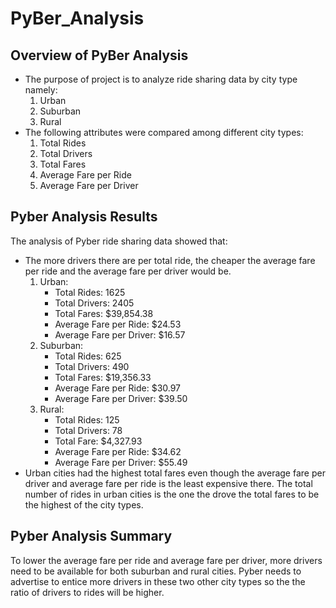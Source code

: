 # PyBer_Analysis
## Overview of PyBer Analysis
- The purpose of project is to analyze ride sharing data by city type namely:
  1. Urban
  2. Suburban
  3. Rural
- The following attributes were compared among different city types:
  1. Total Rides
  2. Total Drivers
  3. Total Fares
  4. Average Fare per Ride
  5. Average Fare per Driver

## Pyber Analysis Results
The analysis of Pyber ride sharing data showed that:
- The more drivers there are per total ride, the cheaper the average fare per ride and the average fare per driver would be.
  1) Urban:
     -  Total Rides: 1625
     -  Total Drivers: 2405
     -  Total Fares: $39,854.38
     -  Average Fare per Ride: $24.53
     -  Average Fare per Driver: $16.57
  2) Suburban:
     -  Total Rides: 625
     -  Total Drivers: 490
     -  Total Fares: $19,356.33
     -  Average Fare per Ride: $30.97
     -  Average Fare per Driver: $39.50
  3) Rural:
     -  Total Rides: 125
     -  Total Drivers: 78
     - Total Fare: $4,327.93
     - Average Fare per Ride: $34.62
     - Average Fare per Driver: $55.49
 - Urban cities had the highest total fares even though the average fare per driver and average fare per ride is the least         expensive there.  The total number of rides in urban cities is the one the drove the total fares to be the highest of the       city types.
 
## Pyber Analysis Summary
To lower the average fare per ride and average fare per driver, more drivers need to be available for both suburban and rural cities.  Pyber needs to advertise to entice more drivers in these two other city types so the the ratio of drivers to rides will be higher.
